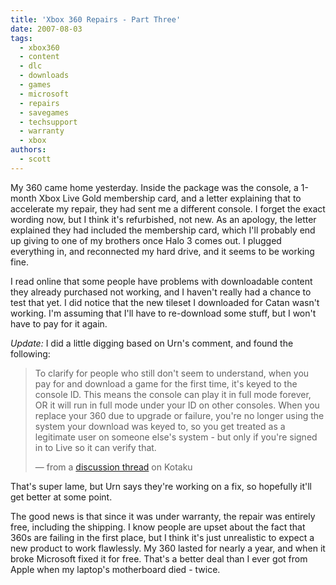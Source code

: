 ```yaml
---
title: 'Xbox 360 Repairs - Part Three'
date: 2007-08-03
tags:
  - xbox360
  - content
  - dlc
  - downloads
  - games
  - microsoft
  - repairs
  - savegames
  - techsupport
  - warranty
  - xbox
authors:
  - scott
---
```


My 360 came home yesterday. Inside the package was the console, a 1-month Xbox Live Gold membership card, and a letter explaining that to accelerate my repair, they had sent me a different console. I forget the exact wording now, but I think it's refurbished, not new. As an apology, the letter explained they had included the membership card, which I'll probably end up giving to one of my brothers once Halo 3 comes out. I plugged everything in, and reconnected my hard drive, and it seems to be working fine.

I read online that some people have problems with downloadable content they already purchased not working, and I haven't really had a chance to test that yet. I did notice that the new tileset I downloaded for Catan wasn't working. I'm assuming that I'll have to re-download some stuff, but I won't have to pay for it again.

_Update:_ I did a little digging based on Urn's comment, and found the following:

> To clarify for people who still don't seem to understand, when you pay for and download a game for the first time, it's keyed to the console ID. This means the console can play it in full mode forever, OR it will run in full mode under your ID on other consoles. When you replace your 360 due to upgrade or failure, you're no longer using the system your download was keyed to, so you get treated as a legitimate user on someone else's system - but only if you're signed in to Live so it can verify that.
>
> — from a [discussion thread](http://kotaku.com/gaming/xbox-360-elite/howto-transfer-data-to-your-360-elite-255655.php#c1352305) on Kotaku

That's super lame, but Urn says they're working on a fix, so hopefully it'll get better at some point.

The good news is that since it was under warranty, the repair was entirely free, including the shipping. I know people are upset about the fact that 360s are failing in the first place, but I think it's just unrealistic to expect a new product to work flawlessly. My 360 lasted for nearly a year, and when it broke Microsoft fixed it for free. That's a better deal than I ever got from Apple when my laptop's motherboard died - twice.
